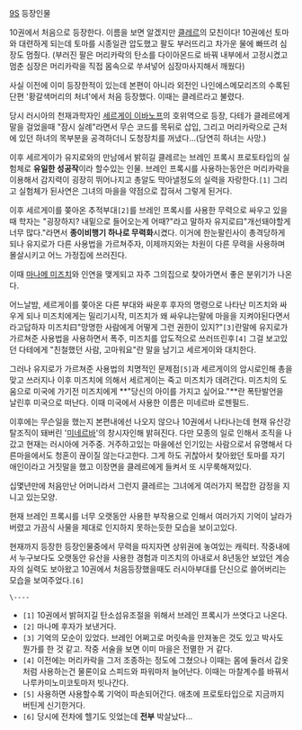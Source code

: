 [9S](9S.md) 등장인물

10권에서 처음으로 등장한다. 이름을 보면 알겠지만 [클레르](%ED%81%B4%EB%A0%88%EB%A5%B4.md)의 모친이다!
10권에선 토마와 대련하게 되는데 토마를 시종일관 압도했고 팔도 부러뜨리고 차가운 물에 빠뜨려 심장도 멈췄다. (부러진 팔은 머리카락의
탄소를 다이아몬드로 바꿔 내부에서 고정시켰고 멈춘 심장은 머리카락을 직접 몸속으로 쑤셔넣어 심장마사지해서 깨웠다)

사실 이전에 이미 등장한적이 있는데 본편이 아니라 외전인 나인에스메모리즈의 수록된 단편 '황갈색머리의 처녀'에서 처음 등장했다. 이때는
클레르라고 불렸다.

당시 러시아의 천재과학자인 [세르게이 이바노프](%EC%84%B8%EB%A5%B4%EA%B2%8C%EC%9D%B4%20%EC%9D%B4%EB%B0%94%EB%85%B8%ED%94%84.md)의 호위역으로 등장, 다테가 클레르에게 말을 걸었을때 "잠시 실례"라면서 무슨 코드를
목뒤로 삽입, 그리고 머리카락으로 근처에 있던 하녀의 목부분을 공격하더니 도청장치를 꺼냈다...(당연히 하녀는 사망.)

이후 세르게이가 유지로와의 만남에서 밝히길 클레르는 브레인 프록시 프로토타입의 실험체로 **유일한 성공작**이라 할수있는 인물. 브레인
프록시를 사용하는동안은 머리카락을 이용해서 감지력이 굉장히 뛰어나지고 총알도 막아낼정도의 실력을 자랑한다.`[1]` 그리고 실험체가 된사연은
그녀의 마을을 약점으로 잡혀서 그렇게 된거다.

이후 세르게이를 쫒아온 추적부대`[2]`를 브레인 프록시를 사용한 무력으로 싸우고 있을때 학자는 "굉장하지? 내밑으로 들어오는게 어때?"라고
말하자 유지로曰"개선돼야할게 너무 많다."라면서 **종이비행기 하나로 무력화**시켰다. 이거에 한눈팔린사이 총격당하게 되나 유지로가 다른
사용법을 가르쳐주자, 이제까지와는 차원이 다른 무력을 사용하며 몰살시키고 어느 가정집에 쓰러진다.

이때 [마나메 미즈치](%EB%A7%88%EB%82%98%EB%A9%94%20%EB%AF%B8%EC%A6%88%EC%B9%98.md)와
인연을 맺게되고 자주 그의집으로 찾아가면서 좋은 분위기가 나온다.

어느날밤, 세르게이를 쫒아온 다른 부대와 싸운후 후자의 명령으로 나타난 미즈치와 싸우게 되나 미즈치에게는 밀리기시작, 미즈치가 왜
싸우냐는말에 마을을 지켜야된다면서 라고답하자 미즈치曰"망명한 사람에게 어떻게 그런 권한이 있지?"`[3]`란말에 유지로가 가르쳐준 사용법을
사용하면서 폭주, 미즈치를 압도적으로 쓰러뜨린후`[4]` 그걸 보고있던 다테에게 "친철했던 사람, 고마워요"란 말을 남기고 세르게이와
대치한다.

그러나 유지로가 가르쳐준 사용법의 치명적인 문제점`[5]`과 세르게이의 암시로인해 총을맞고 쓰러지나 이후 미즈치에 의해서 세르게이는 죽고
미즈치가 데려간다. 미즈치의 도움으로 미국에 가기전 미즈치에게 **"당신의 아이를 가지고 싶어요."**란 폭탄발언을 날린후 미국으로 떠난다.
이때 미국에서 사용한 이름은 미네르바 로젠필드.

이후에는 무슨일을 했는지 본편내에선 나오지 않으나 10권에서 나타나는데 현재 유산강탈조직이 돼버린
'[미네르바](%EB%AF%B8%EB%84%A4%EB%A5%B4%EB%B0%94.md)'의 창시자인해 밝혀진다. 다만 모종의 일로
인해서 조직을 나갔고 현재는 러시아에 거주중. 거주하고있는 마을에선 인기있는 사람으로서 유명해서 다른마을에서도 청혼이 끊이질 않는다고한다.
그게 하도 귀찮아서 찾아왔던 토마를 자기 애인이라고 거짓말을 했고 이장면을 클레르에게 들켜서 또 시무룩해져있다.

십몇년만에 처음만난 어머니라서 그런지 클레르는 그녀에게 여러가지 복잡한 감정을 지니고 있는모양.

현재 브레인 프록시를 너무 오랫동안 사용한 부작용으로 인해서 여러가지 기억이 날라가버렸고 가끔식 사물을 제대로 인지하지 못하는듯한 모습을
보이고있다.

현재까지 등장한 등장인물중에서 무력을 따지자면 상위권에 놓여있는 캐릭터. 작중내에서 누구보다도 오랫동안 유산을 사용한 경험과 미즈치의
아내로서 8년동안 보았던 계승자의 실력도 보아왔고 10권에서 처음등장했을때도 러시아부대를 단신으로 쓸어버리는 모습을 보여주었다.`[6]`

`\----`

  * `[1]` 10권에서 밝혀지길 탄소섬유조절을 위해서 브레인 프록시가 쓰엿다고 나온다.
  * `[2]` 마나메 후자가 보낸거다.
  * `[3]` 기억의 모순이 있었다. 브레인 어쩌고로 머릿속을 만져놓은 것도 있고 박사도 뭔가를 한 것 같고. 작중 서술을 보면 이미 마을은 전멸한 거 같다.
  * `[4]` 이전에는 머리카락을 그저 조종하는 정도에 그쳤으나 이때는 몸에 둘러서 갑옷처럼 사용하는건 물론이요 스피드와 파워마저 늘어난다. 이때는 마찰계수를 바꿔서 나루카미노미코토마저 빗나간다.
  * `[5]` 사용하면 사용할수록 기억이 파손되어간다. 애초에 프로토타입으로 지금까지 버틴게 신기한거다.
  * `[6]` 당시에 전차에 헬기도 잇었는데 **전부** 박살났다...

